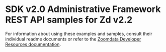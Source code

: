 # SDK v2.0 Administrative Framework REST API samples for Zd v2.2

For information about using these examples and samples, consult their individual readme documents or refer to the [Zoomdata Developer Resources documentation](http://docs.zoomdata.com/developer-resources).
